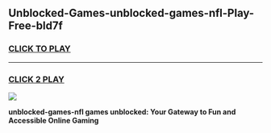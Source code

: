 
## Unblocked-Games-unblocked-games-nfl-Play-Free-bld7f
<h3>
<a href="https://premium76.site?title=unblocked-games-nfl&ref=19M">CLICK TO PLAY</a></h3>
<hr>

<h3>
<a href="https://premium76.site?title=unblocked-games-nfl&ref=19M">CLICK 2 PLAY</a>
  
</h3>

<a href="https://premium76.site?title=unblocked-games-nfl&ref=19M"><img src="https://clearcache.store/games.png"></a>


**unblocked-games-nfl games unblocked: Your Gateway to Fun and Accessible Online Gaming**
